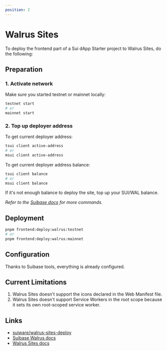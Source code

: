 ```yaml
---
position: 2
---
```


# Walrus Sites

To deploy the frontend part of a Sui dApp Starter project to Walrus Sites, do the following:

## Preparation

### 1. Activate network

Make sure you started testnet or mainnet locally:
```bash
testnet start
# or
mainnet start
```

### 2. Top up deployer address

To get current deployer address:

```bash
tsui client active-address
# or
msui client active-address
```

To get current deployer address balance:

```bash
tsui client balance
# or
msui client balance
```

If it's not enough balance to deploy the site, top up your SUI/WAL balance.

_Refer to the [Suibase docs](https://suibase.io/walrus.html) for more commands._

## Deployment

```bash
pnpm frontend:deploy:walrus:testnet
# or
pnpm frontend:deploy:walrus:mainnet
```

## Configuration

Thanks to Suibase tools, everything is already configured.

## Current Limitations

1. Walrus Sites doesn't support the icons declared in the Web Manifest file.
2. Walrus Sites doesn't support Service Workers in the root scope because it sets its own root-scoped service worker.

## Links

* [suiware/walrus-sites-deploy](https://github.com/suiware/walrus-sites-deploy)
* [Suibase Walrus docs](https://suibase.io/walrus.html)
* [Walrus Sites docs](https://docs.wal.app/walrus-sites/intro.html)
